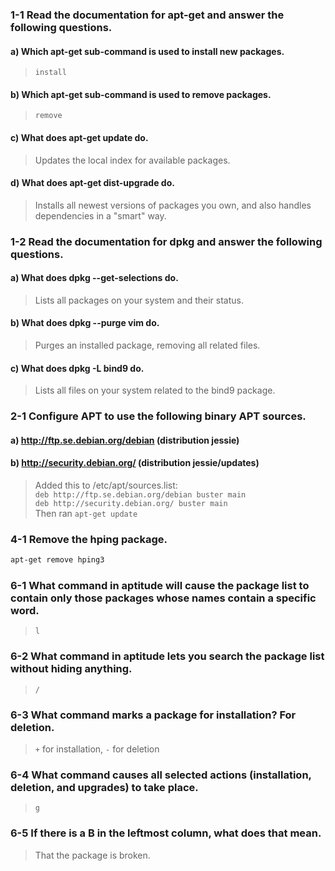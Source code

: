 
### 1-1 Read the documentation for apt-get and answer the following questions.
#### a) Which apt-get sub-command is used to install new packages.

> `install`

#### b) Which apt-get sub-command is used to remove packages.
> `remove`

#### c) What does apt-get update do.
> Updates the local index for available packages.

#### d) What does apt-get dist-upgrade do.
> Installs all newest versions of packages you own, and also handles dependencies in a "smart" way.

### 1-2 Read the documentation for dpkg and answer the following questions.
#### a) What does dpkg --get-selections do.
> Lists all packages on your system and their status.

#### b) What does dpkg --purge vim do.
> Purges an installed package, removing all related files.

#### c) What does dpkg -L bind9 do.
> Lists all files on your system related to the bind9 package.

### 2-1 Configure APT to use the following binary APT sources.
#### a) http://ftp.se.debian.org/debian (distribution jessie)
#### b) http://security.debian.org/ (distribution jessie/updates)
> Added this to /etc/apt/sources.list:  
`deb http://ftp.se.debian.org/debian buster main`  
`deb http://security.debian.org/ buster main`  
Then ran `apt-get update`  

### 4-1 Remove the hping package.
```bash
apt-get remove hping3
```

### 6-1 What command in aptitude will cause the package list to contain only those packages whose names contain a specific word.
> `l`

### 6-2 What command in aptitude lets you search the package list without hiding anything.
> `/`

### 6-3 What command marks a package for installation? For deletion.
> `+` for installation, `-` for deletion

### 6-4 What command causes all selected actions (installation, deletion, and upgrades) to take place.
> `g`

### 6-5 If there is a B in the leftmost column, what does that mean.
> That the package is broken.
